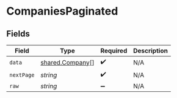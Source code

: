 # CompaniesPaginated


## Fields

| Field                                              | Type                                               | Required                                           | Description                                        |
| -------------------------------------------------- | -------------------------------------------------- | -------------------------------------------------- | -------------------------------------------------- |
| `data`                                             | [shared.Company](../../models/shared/company.md)[] | :heavy_check_mark:                                 | N/A                                                |
| `nextPage`                                         | *string*                                           | :heavy_check_mark:                                 | N/A                                                |
| `raw`                                              | *string*                                           | :heavy_minus_sign:                                 | N/A                                                |